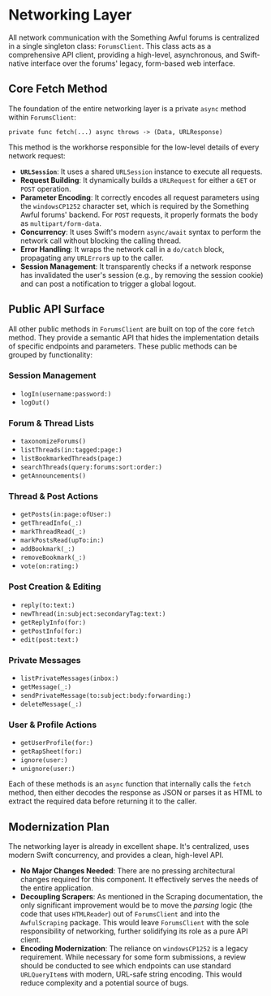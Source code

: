 # Networking Layer

All network communication with the Something Awful forums is centralized in a single singleton class: `ForumsClient`. This class acts as a comprehensive API client, providing a high-level, asynchronous, and Swift-native interface over the forums' legacy, form-based web interface.

## Core Fetch Method

The foundation of the entire networking layer is a private `async` method within `ForumsClient`:

`private func fetch(...) async throws -> (Data, URLResponse)`

This method is the workhorse responsible for the low-level details of every network request:

-   **`URLSession`**: It uses a shared `URLSession` instance to execute all requests.
-   **Request Building**: It dynamically builds a `URLRequest` for either a `GET` or `POST` operation.
-   **Parameter Encoding**: It correctly encodes all request parameters using the `windowsCP1252` character set, which is required by the Something Awful forums' backend. For `POST` requests, it properly formats the body as `multipart/form-data`.
-   **Concurrency**: It uses Swift's modern `async/await` syntax to perform the network call without blocking the calling thread.
-   **Error Handling**: It wraps the network call in a `do/catch` block, propagating any `URLError`s up to the caller.
-   **Session Management**: It transparently checks if a network response has invalidated the user's session (e.g., by removing the session cookie) and can post a notification to trigger a global logout.

## Public API Surface

All other public methods in `ForumsClient` are built on top of the core `fetch` method. They provide a semantic API that hides the implementation details of specific endpoints and parameters. These public methods can be grouped by functionality:

### Session Management
-   `logIn(username:password:)`
-   `logOut()`

### Forum & Thread Lists
-   `taxonomizeForums()`
-   `listThreads(in:tagged:page:)`
-   `listBookmarkedThreads(page:)`
-   `searchThreads(query:forums:sort:order:)`
-   `getAnnouncements()`

### Thread & Post Actions
-   `getPosts(in:page:ofUser:)`
-   `getThreadInfo(_:)`
-   `markThreadRead(_:)`
-   `markPostsRead(upTo:in:)`
-   `addBookmark(_:)`
-   `removeBookmark(_:)`
-   `vote(on:rating:)`

### Post Creation & Editing
-   `reply(to:text:)`
-   `newThread(in:subject:secondaryTag:text:)`
-   `getReplyInfo(for:)`
-   `getPostInfo(for:)`
-   `edit(post:text:)`

### Private Messages
-   `listPrivateMessages(inbox:)`
-   `getMessage(_:)`
-   `sendPrivateMessage(to:subject:body:forwarding:)`
-   `deleteMessage(_:)`

### User & Profile Actions
-   `getUserProfile(for:)`
-   `getRapSheet(for:)`
-   `ignore(user:)`
-   `unignore(user:)`

Each of these methods is an `async` function that internally calls the `fetch` method, then either decodes the response as JSON or parses it as HTML to extract the required data before returning it to the caller.

## Modernization Plan

The networking layer is already in excellent shape. It's centralized, uses modern Swift concurrency, and provides a clean, high-level API.

-   **No Major Changes Needed**: There are no pressing architectural changes required for this component. It effectively serves the needs of the entire application.
-   **Decoupling Scrapers**: As mentioned in the Scraping documentation, the only significant improvement would be to move the *parsing* logic (the code that uses `HTMLReader`) out of `ForumsClient` and into the `AwfulScraping` package. This would leave `ForumsClient` with the sole responsibility of networking, further solidifying its role as a pure API client.
-   **Encoding Modernization**: The reliance on `windowsCP1252` is a legacy requirement. While necessary for some form submissions, a review should be conducted to see which endpoints can use standard `URLQueryItem`s with modern, URL-safe string encoding. This would reduce complexity and a potential source of bugs. 